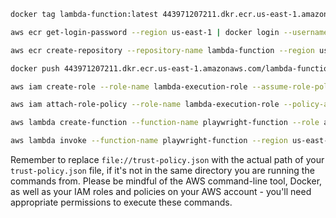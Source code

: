 ```bash
docker tag lambda-function:latest 443971207211.dkr.ecr.us-east-1.amazonaws.com/lambda-function:latest
```

```bash
aws ecr get-login-password --region us-east-1 | docker login --username AWS --password-stdin 443971207211.dkr.ecr.us-east-1.amazonaws.com
```

```bash
aws ecr create-repository --repository-name lambda-function --region us-east-1
```

```bash
docker push 443971207211.dkr.ecr.us-east-1.amazonaws.com/lambda-function:latest
```

```bash
aws iam create-role --role-name lambda-execution-role --assume-role-policy-document file://trust-policy.json
```

```bash
aws iam attach-role-policy --role-name lambda-execution-role --policy-arn arn:aws:iam::aws:policy/service-role/AWSLambdaBasicExecutionRole
```

```bash
aws lambda create-function --function-name playwright-function --role arn:aws:iam::443971207211:role/lambda-execution-role --package-type Image --code ImageUri=443971207211.dkr.ecr.us-east-1.amazonaws.com/lambda-function:latest --region us-east-1 --timeout 900
```

```bash
aws lambda invoke --function-name playwright-function --region us-east-1 --payload '{}' outputfile.txt
```

Remember to replace `file://trust-policy.json` with the actual path of your `trust-policy.json` file, if it's not in the same directory you are running the commands from.
Please be mindful of the AWS command-line tool, Docker, as well as your IAM roles and policies on your AWS account - you'll need appropriate permissions to execute these commands.
